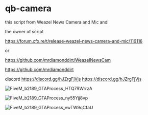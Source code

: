 # qb-camera
this script from Weazel News Camera and Mic and 

the owner of script 

https://forum.cfx.re/t/release-weazel-news-camera-and-mic/116118

or

https://github.com/mrdiamonddirt/WeazelNewsCam

https://github.com/mrdiamonddirt

discord
https://discord.gg/hJZrgFjVjs
https://discord.gg/hJZrgFjVjs


![FiveM_b2189_GTAProcess_HTQ7RWrrzA](https://user-images.githubusercontent.com/89742984/149625563-411358a5-e936-4a83-9179-d0822e73de6b.jpg)

![FiveM_b2189_GTAProcess_ny55Yjj8vp](https://user-images.githubusercontent.com/89742984/149625551-c6c474a7-d430-4087-bb01-5076e7c25950.jpg)

![FiveM_b2189_GTAProcess_vwTW9qCfaU](https://user-images.githubusercontent.com/89742984/149625568-6d0a372b-e08e-43af-9b6e-c63f0f482aae.jpg)
